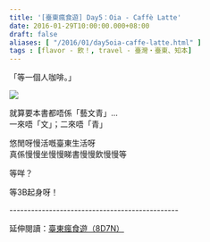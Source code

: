 ```yaml
---
title: '[臺東瘋食遊] Day5：Oia - Caffè Latte'
date: 2016-01-29T10:00:00.000+08:00
draft: false
aliases: [ "/2016/01/day5oia-caffe-latte.html" ]
tags : [flavor - 飲！, travel - 臺灣・臺東、知本]
---
```


「等一個人咖啡。」  

![](/images/taitung5a.jpg)

就算要本書都唔係「藝文青」...  
一來唔「文」；二來唔「青」  
  
悠閒呀慢活嘅臺東生活呀  
真係慢慢坐慢慢睇書慢慢飲慢慢等  
  
等咩？  
  
等3B起身呀！  
  
\-----------------------------------------------  
  
延伸閱讀：[臺東瘋食遊（8D7N）](https://hidie.net/taitung8d7n/)
